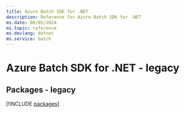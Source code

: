 ```yaml
---
title: Azure Batch SDK for .NET
description: Reference for Azure Batch SDK for .NET
ms.date: 06/05/2024
ms.topic: reference
ms.devlang: dotnet
ms.service: batch
---
```

# Azure Batch SDK for .NET - legacy
## Packages - legacy
[!INCLUDE [packages](batch-index.md)]
